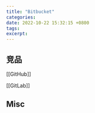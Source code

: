 ```yaml
---
title: "Bitbucket"
categories: 
date: 2022-10-22 15:32:15 +0800
tags: 
excerpt: 
---
```







## 竞品

[[GitHub]]

[[GitLab]]


## Misc

